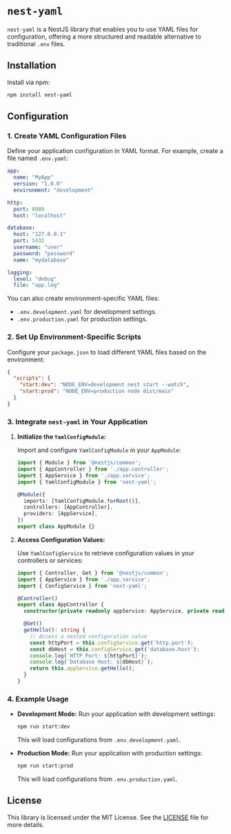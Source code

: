 # `nest-yaml`

`nest-yaml` is a NestJS library that enables you to use YAML files for configuration, offering a more structured and readable alternative to traditional `.env` files.

## Installation

Install via npm:

```bash
npm install nest-yaml
```

## Configuration

### 1. Create YAML Configuration Files

Define your application configuration in YAML format. For example, create a file named `.env.yaml`:

```yaml
app:
  name: "MyApp"
  version: "1.0.0"
  environment: "development"

http:
  port: 8080
  host: "localhost"

database:
  host: "127.0.0.1"
  port: 5432
  username: "user"
  password: "password"
  name: "mydatabase"

logging:
  level: "debug"
  file: "app.log"
```

You can also create environment-specific YAML files:

- `.env.development.yaml` for development settings.
- `.env.production.yaml` for production settings.

### 2. Set Up Environment-Specific Scripts

Configure your `package.json` to load different YAML files based on the environment:

```json
{
  "scripts": {
    "start:dev": "NODE_ENV=development nest start --watch",
    "start:prod": "NODE_ENV=production node dist/main"
  }
}
```

### 3. Integrate `nest-yaml` in Your Application

1. **Initialize the `YamlConfigModule`:**

   Import and configure `YamlConfigModule` in your `AppModule`:

   ```typescript
   import { Module } from '@nestjs/common';
   import { AppController } from './app.controller';
   import { AppService } from './app.service';
   import { YamlConfigModule } from 'nest-yaml';

   @Module({
     imports: [YamlConfigModule.forRoot()],
     controllers: [AppController],
     providers: [AppService],
   })
   export class AppModule {}
   ```

2. **Access Configuration Values:**

   Use `YamlConfigService` to retrieve configuration values in your controllers or services:

   ```typescript
   import { Controller, Get } from '@nestjs/common';
   import { AppService } from './app.service';
   import { ConfigService } from 'nest-yaml';

   @Controller()
   export class AppController {
     constructor(private readonly appService: AppService, private readonly configService: ConfigService) {}

     @Get()
     getHello(): string {
       // Access a nested configuration value
       const httpPort = this.configService.get('http.port');
       const dbHost = this.configService.get('database.host');
       console.log(`HTTP Port: ${httpPort}`);
       console.log(`Database Host: ${dbHost}`);
       return this.appService.getHello();
     }
   }
   ```

### 4. Example Usage

- **Development Mode:** Run your application with development settings:

  ```bash
  npm run start:dev
  ```

  This will load configurations from `.env.development.yaml`.

- **Production Mode:** Run your application with production settings:

  ```bash
  npm run start:prod
  ```

  This will load configurations from `.env.production.yaml`.

## License

This library is licensed under the MIT License. See the [LICENSE](LICENSE) file for more details.